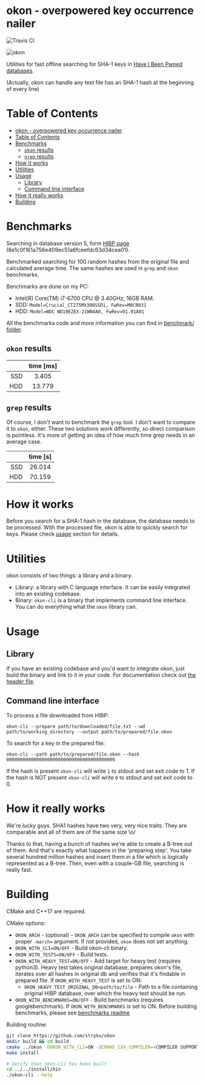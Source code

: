 
# okon - overpowered key occurrence nailer

![Travis CI](https://travis-ci.org/stryku/okon.svg?branch=master)

![okon](https://github.com/stryku/okon/blob/master/images/okon_logo.png)

Utilities for fast offline searching for SHA-1 keys in [Have I Been Pwned databases](https://haveibeenpwned.com/Passwords).

(Actually, okon can handle any text file has an SHA-1 hash at the beginning of every line)

# Table of Contents
- [okon - overpowered key occurrence nailer](#okon---overpowered-key-occurrence-nailer)
- [Table of Contents](#table-of-contents)
- [Benchmarks](#benchmarks)
  * [`okon` results](#-okon--results)
  * [`grep` results](#-grep--results)
- [How it works](#how-it-works)
- [Utilities](#utilities)
- [Usage](#usage)
  * [Library](#library)
  * [Command line interface](#command-line-interface)
- [How it really works](#how-it-really-works)
- [Building](#building)


# Benchmarks
Searching in database version 5, form [HIBP page](https://haveibeenpwned.com/Passwords) (8e1c0f161a756e409ec51a6fceefdc63d34cea01).

Benchmarked searching for 100 random hashes from the original file and calculated average time.
The same hashes are used in `grep` and `okon` benchmarks.

Benchmarks are done on my PC:
* Intel(R) Core(TM) i7-6700 CPU @ 3.40GHz, 16GB RAM.
* SDD: `Model=Crucial_CT275MX300SSD1, FwRev=M0CR031`
* HDD: `Model=WDC WD10EZEX-21WN4A0, FwRev=01.01A01`

All the benchmarks code and more information you can find in [benchmark/ folder](https://github.com/stryku/okon/blob/master/benchmark).

## `okon` results

|     | time [ms] |
|----:|:---------:|
| SSD |   3.405   |
| HDD |  13.779   |


## `grep` results
Of course, I don't want to benchmark the `grep` tool. I don't want to compare it to `okon`, either. These two solutions work differently, so direct comparison is pointless.
It's more of getting an idea of how much time grep needs in an average case.

|     | time [s] |
|----:|:--------:|
| SSD |  26.014  |
| HDD |  70.159  |

# How it works
Before you search for a SHA-1 hash in the database, the database needs to be processed. With the processed file, okon is able to quickly search for keys.
Please check [usage](#Usage) section for details.

# Utilities
okon consists of two things: a library and a binary.

* Library: a library with C language interface. It can be easily integrated into an existing codebase.
* Binary: `okon-cli` is a binary that implements command line interface. You can do everything what the `okon` library can.

# Usage
## Library
If you have an existing codebase and you'd want to integrate okon, just build the binary and link to it in your code.
For documentation check out [the header file](https://github.com/stryku/okon/blob/master/include/okon/okon.h).

## Command line interface
To process a file downloaded from HIBP:
```
okon-cli --prepare path/to/downloaded/file.txt --wd path/to/working_directory --output path/to/prepared/file.okon
```

To search for a key in the prepared file:
```
okon-cli --path path/to/prepared/file.okon --hash 0000000000000000000000000000000000000000
```
If the hash is present `okon-cli` will write `1` to stdout and set exit code to 1.
If the hash is NOT present `okon-cli` will write `0` to stdout and set exit code to 0.

# How it really works
We're lucky guys. SHA1 hashes have two very, very nice traits. They are comparable and all of them are of the same size \o/

Thanks to that, having a bunch of hashes we're able to create a B-tree out of them. And that's exactly what happens in the 'preparing step'. You take several hundred million hashes and insert them in a file which is logically represented as a B-tree.
Then, even with a couple-GB file, searching is really fast.

# Building
CMake and C++17 are required.

CMake options:
- `OKON_ARCH` - (optional) - `OKON_ARCH` can be specified to compile `okon` with proper `-march=` argument. If not provided, `okon` does not set anything.
- `OKON_WITH_CLI=ON/OFF` - Build okon-cli binary.
- `OKON_WITH_TESTS=ON/OFF` - Build tests.
- `OKON_WITH_HEAVY_TEST=ON/OFF` - Add target for heavy test (requires python3). Heavy test takes original database, prepares okon's file, iterates over all hashes in original db and verifies that it's findable in prepared file. If `OKON_WITH_HEAVY_TEST` is set to ON:
  * `OKON_HEAVY_TEST_ORIGINAL_DB=path/to/file` - Path to a file containing original HIBP database, over which the heavy test should be run.
- `OKON_WITH_BENCHMARKS=ON/OFF` - Build benchmarks (requires googlebenchmark). If `OKON_WITH_BENCHMARKS` is set to ON. Before building benchmarks, please see [benchmarks readme](https://github.com/stryku/okon/blob/master/benchmark/README.md)


Building routine:
```sh
git clone https://github.com/stryku/okon
mkdir build && cd build
cmake ../okon -DOKON_WITH_CLI=ON -DCMAKE_CXX_COMPILER=<COMPILER SUPPORTING C++17> -DCMAKE_INSTALL_PREFIX=../../install
make install

# Verify that okon-cli has been built
cd ../../install/bin
./okon-cli --help
```
